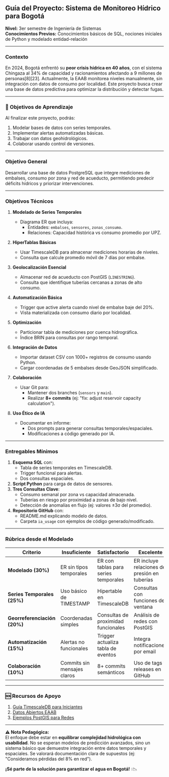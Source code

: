 ## **Guía del Proyecto: Sistema de Monitoreo Hídrico para Bogotá**  
**Nivel:** 3er semestre de Ingeniería de Sistemas  
**Conocimientos Previos:** Conocimientos básicos de SQL, nociones iniciales de Python y modelado entidad-relación  

---

### **Contexto**  
En 2024, Bogotá enfrentó su **peor crisis hídrica en 40 años**, con el sistema Chingaza al 34% de capacidad y racionamientos afectando a 9 millones de personas[8][23]. Actualmente, la EAAB monitorea niveles manualmente, sin integración con datos de consumo por localidad. Este proyecto busca crear una base de datos predictiva para optimizar la distribución y detectar fugas.

---

### **🎯 Objetivos de Aprendizaje**  
Al finalizar este proyecto, podrás:  
1. Modelar bases de datos con series temporales.  
2. Implementar alertas automatizadas básicas.  
3. Trabajar con datos geohidrológicos.  
4. Colaborar usando control de versiones.

---

### **Objetivo General**  
Desarrollar una base de datos PostgreSQL que integre mediciones de embalses, consumo por zona y red de acueducto, permitiendo predecir déficits hídricos y priorizar intervenciones.

---

### **Objetivos Técnicos**  

1. **Modelado de Series Temporales**  
   - Diagrama ER que incluya:  
     - Entidades: `embalses`, `sensores`, `zonas_consumo`.  
     - Relaciones: Capacidad histórica vs consumo promedio por UPZ.  

2. **HiperTablas Básicas**  
   - Usar TimescaleDB para almacenar mediciones horarias de niveles.  
   - Consulta que calcule promedio móvil de 7 días por embalse.  

3. **Geolocalización Esencial**  
   - Almacenar red de acueducto con PostGIS (`LINESTRING`).  
   - Consulta que identifique tuberías cercanas a zonas de alto consumo.  

4. **Automatización Básica**  
   - Trigger que active alerta cuando nivel de embalse baje del 20%.  
   - Vista materializada con consumo diario por localidad.  

5. **Optimización**  
   - Particionar tabla de mediciones por cuenca hidrográfica.  
   - Índice BRIN para consultas por rango temporal.  

6. **Integración de Datos**  
   - Importar dataset CSV con 1000+ registros de consumo usando Python.  
   - Cargar coordenadas de 5 embalses desde GeoJSON simplificado.  

7. **Colaboración**  
   - Usar Git para:  
     - Mantener dos branches (`sensors` y `main`).  
     - Realizar **8+ commits** (ej: "fix: adjust reservoir capacity calculation").  

8. **Uso Ético de IA**  
   - Documentar en informe:  
     - Dos prompts para generar consultas temporales/espaciales.  
     - Modificaciones a código generado por IA.  

---

### **Entregables Mínimos**  
1. **Esquema SQL** con:  
   - Tabla de series temporales en TimescaleDB.  
   - Trigger funcional para alertas.  
   - Dos consultas espaciales.  
2. **Script Python** para carga de datos de sensores.  
3. **Tres Consultas Clave**:  
   - Consumo semanal por zona vs capacidad almacenada.  
   - Tuberías en riesgo por proximidad a zonas de bajo nivel.  
   - Detección de anomalías en flujo (ej: valores ±3σ del promedio).  
4. **Repositorio GitHub** con:  
   - README.md explicando modelo de datos.  
   - Carpeta `ia_usage` con ejemplos de código generado/modificado.  

---

### **Rúbrica desde el Modelado**  
| **Criterio**          | **Insuficiente**               | **Satisfactorio**                 | **Excelente**                     |  
|-----------------------|--------------------------------|-----------------------------------|-----------------------------------|  
| **Modelado (30%)**    | ER sin tipos temporales        | ER con tablas para series temporales | ER incluye relaciones de presión en tuberías |  
| **Series Temporales (25%)** | Uso básico de TIMESTAMP     | Hipertable en TimescaleDB         | Consultas con funciones de ventana |  
| **Georreferenciación (20%)** | Coordenadas simples        | Consultas de proximidad funcionales | Análisis de redes con PostGIS     |  
| **Automatización (15%)** | Alertas no funcionales      | Trigger actualiza tabla de eventos | Integra notificaciones por email  |  
| **Colaboración (10%)** | Commits sin mensajes claros   | 8+ commits semánticos             | Uso de tags y releases en GitHub  |  

---

### **🆘 Recursos de Apoyo**  
1. [Guía TimescaleDB para Iniciantes](https://docs.timescale.com/tutorials/latest/quick-start/)  
2. [Datos Abiertos EAAB](https://www.acueducto.com.co/)  
3. [Ejemplos PostGIS para Redes](https://postgis.net/workshops/postgis-intro/network.html)  

---

**⚠️ Nota Pedagógica:**  
El enfoque debe estar en **equilibrar complejidad hidrológica con usabilidad**. No se esperan modelos de predicción avanzados, sino un sistema básico que demuestre integración entre datos temporales y espaciales. Se valorará documentación clara de supuestos (ej: "Consideramos pérdidas del 8% en red").  

**¡Sé parte de la solución para garantizar el agua en Bogotá!** 💧📉  
